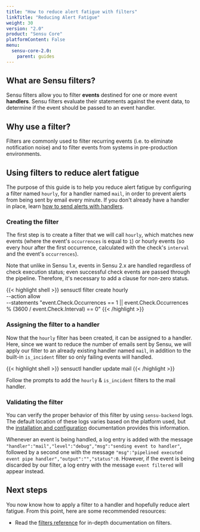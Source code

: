 ```yaml
---
title: "How to reduce alert fatigue with filters"
linkTitle: "Reducing Alert Fatigue"
weight: 30
version: "2.0"
product: "Sensu Core"
platformContent: False
menu: 
  sensu-core-2.0:
    parent: guides
---
```


## What are Sensu filters?

Sensu filters allow you to filter **events** destined for one or more event
**handlers**. Sensu filters evaluate their statements against the event data, to
determine if the event should be passed to an event handler.

## Why use a filter?

Filters are commonly used to filter recurring events (i.e. to eliminate
notification noise) and to filter events from systems in pre-production
environments.

## Using filters to reduce alert fatigue

The purpose of this guide is to help you reduce alert fatigue by configuring a
filter named `hourly`, for a handler named `mail`, in order to prevent alerts
from being sent by email every minute. If you don't already have a handler in
place, learn [how to send alerts with handlers][3].

### Creating the filter

The first step is to create a filter that we will call `hourly`, which matches
new events (where the event's `occurrences` is equal to `1`) or hourly events
(so every hour after the first occurrence, calculated with the check's
`interval` and the event's `occurrences`).

Note that unlike in Sensu 1.x, events in Sensu 2.x are handled regardless of
check execution status; even successful check events are passed through the
pipeline. Therefore, it's necessary to add a clause for non-zero status.

{{< highlight shell >}}
sensuctl filter create hourly \
  --action allow \
  --statements "event.Check.Occurrences == 1 || event.Check.Occurrences % (3600 / event.Check.Interval) == 0"
{{< /highlight >}}

### Assigning the filter to a handler

Now that the `hourly` filter has been created, it can be assigned to a handler.
Here, since we want to reduce the number of emails sent by Sensu, we will apply
our filter to an already existing handler named `mail`, in addition to the
built-in `is_incident` filter so only failing events will handled.

{{< highlight shell >}}
sensuctl handler update mail
{{< /highlight >}}

Follow the prompts to add the `hourly` & `is_incident` filters to the mail
handler.

### Validating the filter

You can verify the proper behavior of this filter by using `sensu-backend` logs.
The default location of these logs varies based on the platform used, but the
[installation and configuration][2] documentation provides this information.

Whenever an event is being handled, a log entry is added with the message
`"handler":"mail","level":"debug","msg":"sending event to handler"`, followed by
a second one with the message `"msg":"pipelined executed event pipe
handler","output":"","status":0`. However, if the event is being discarded by
our filter, a log entry with the message `event filtered` will appear instead.

## Next steps

You now know how to apply a filter to a handler and hopefully reduce alert
fatigue. From this point, here are some recommended resources:

* Read the [filters reference][1] for in-depth
  documentation on filters. 

[1]:  ../../reference/filters
[2]: ../../getting-started/installation-and-configuration/#validating-the-services
[3]: ../send-slack-alerts
